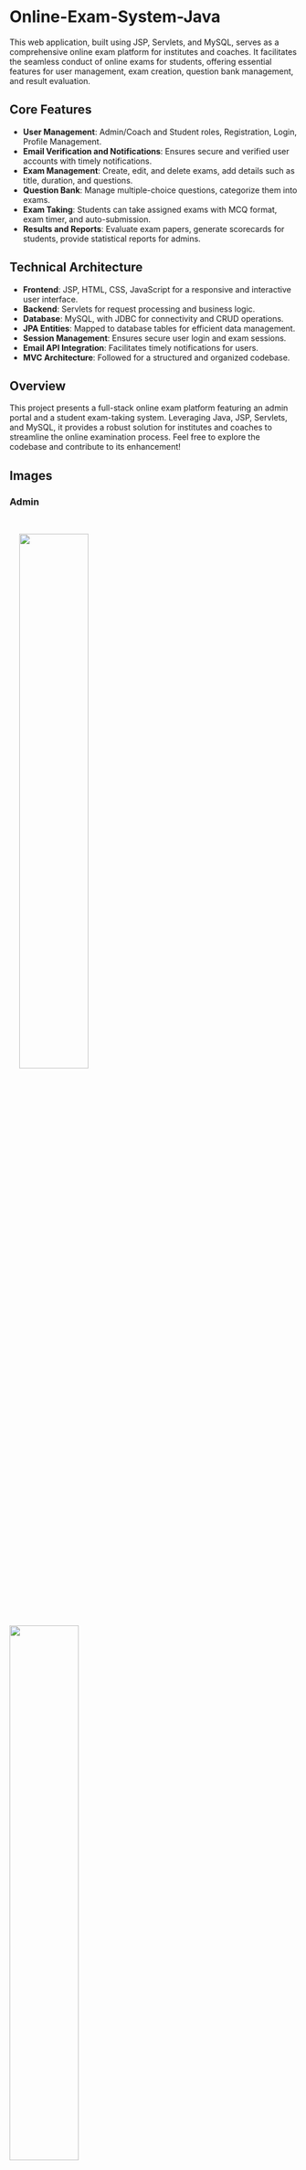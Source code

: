 # Online-Exam-System-Java
This web application, built using JSP, Servlets, and MySQL, serves as a comprehensive online exam platform for institutes and coaches. It facilitates the seamless conduct of online exams for students, offering essential features for user management, exam creation, question bank management, and result evaluation.

## Core Features

- **User Management**: Admin/Coach and Student roles, Registration, Login, Profile Management.
- **Email Verification and Notifications**: Ensures secure and verified user accounts with timely notifications.
- **Exam Management**: Create, edit, and delete exams, add details such as title, duration, and questions.
- **Question Bank**: Manage multiple-choice questions, categorize them into exams.
- **Exam Taking**: Students can take assigned exams with MCQ format, exam timer, and auto-submission.
- **Results and Reports**: Evaluate exam papers, generate scorecards for students, provide statistical reports for admins.

## Technical Architecture

- **Frontend**: JSP, HTML, CSS, JavaScript for a responsive and interactive user interface.
- **Backend**: Servlets for request processing and business logic.
- **Database**: MySQL, with JDBC for connectivity and CRUD operations.
- **JPA Entities**: Mapped to database tables for efficient data management.
- **Session Management**: Ensures secure user login and exam sessions.
- **Email API Integration**: Facilitates timely notifications for users.
- **MVC Architecture**: Followed for a structured and organized codebase.

## Overview

This project presents a full-stack online exam platform featuring an admin portal and a student exam-taking system. Leveraging Java, JSP, Servlets, and MySQL, it provides a robust solution for institutes and coaches to streamline the online examination process. Feel free to explore the codebase and contribute to its enhancement!

## Images
### Admin
<kbd>
&nbsp;&nbsp;&nbsp;&nbsp;&nbsp;
  <p float="left">
    &nbsp;
    <img src="https://github.com/navadkarsujit/Online-Exam-System-Java/assets/144350681/33400500-a0f3-4904-a5b9-760ee2287ad3" width="49%"/> 
    <img src="https://github.com/navadkarsujit/Online-Exam-System-Java/assets/144350681/d7d00517-09fe-49a0-b9ab-477455c92899" width="49%" />
  </p>
  &nbsp;&nbsp;&nbsp;&nbsp;&nbsp;
  <p float="left">
    &nbsp;
    <img src="https://github.com/navadkarsujit/Online-Exam-System-Java/assets/144350681/ba1118aa-12d8-47ca-9da3-2196e930aefa" width="49%"/> 
   <img src="https://github.com/navadkarsujit/Online-Exam-System-Java/assets/144350681/1bdcbb36-c9c3-472c-ab50-aad14ca0492d" width="49%"/> 
  </p>

</kbd>

### Student 
<kbd>
    &nbsp;&nbsp;&nbsp;&nbsp;&nbsp;
  <p float="left">
    &nbsp;
    <img src="https://github.com/navadkarsujit/Online-Exam-System-Java/assets/144350681/d4f620e6-557b-480f-99f7-015f299168ca" width="49%" />
    <img src="https://github.com/navadkarsujit/Online-Exam-System-Java/assets/144350681/b3be7719-7c64-4a0c-8ebd-48d8bcbc2e1d" width="49%"/> 
    
  </p>

&nbsp;&nbsp;&nbsp;&nbsp;&nbsp;
  <p float="left">
    &nbsp;
    <img src="https://github.com/navadkarsujit/Online-Exam-System-Java/assets/144350681/d517395d-8691-4e1a-b61e-334bc8a35e17" width="49%" />
 </p>
</kbd>

